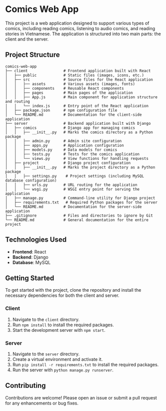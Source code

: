 # Comics Web App

This project is a web application designed to support various types of comics, including reading comics, listening to audio comics, and reading stories in Vietnamese. The application is structured into two main parts: the client and the server.

## Project Structure

```
comics-web-app
├── client                # Frontend application built with React
│   ├── public            # Static files (images, icons, etc.)
│   ├── src               # Source files for the React application
│   │   ├── assets        # Various assets (images, fonts)
│   │   ├── components    # Reusable React components
│   │   ├── pages         # Main pages of the application
│   │   ├── App.js        # Main component for application structure and routing
│   │   └── index.js      # Entry point of the React application
│   ├── package.json      # npm configuration file
│   └── README.md         # Documentation for the client-side application
├── server                # Backend application built with Django
│   ├── comics            # Django app for managing comics
│   │   ├── __init__.py   # Marks the comics directory as a Python package
│   │   ├── admin.py      # Admin site configuration
│   │   ├── apps.py       # Application configuration
│   │   ├── models.py     # Data models for comics
│   │   ├── tests.py      # Tests for the comics application
│   │   └── views.py      # View functions for handling requests
│   ├── project           # Django project configuration
│   │   ├── __init__.py   # Marks the project directory as a Python package
│   │   ├── settings.py    # Project settings (including MySQL database configuration)
│   │   ├── urls.py       # URL routing for the application
│   │   └── wsgi.py       # WSGI entry point for serving the application
│   ├── manage.py         # Command-line utility for Django project
│   ├── requirements.txt   # Required Python packages for the server
│   └── README.md         # Documentation for the server-side application
├── .gitignore            # Files and directories to ignore by Git
└── README.md             # General documentation for the entire project
```

## Technologies Used

- **Frontend**: React
- **Backend**: Django
- **Database**: MySQL

## Getting Started

To get started with the project, clone the repository and install the necessary dependencies for both the client and server.

### Client

1. Navigate to the `client` directory.
2. Run `npm install` to install the required packages.
3. Start the development server with `npm start`.

### Server

1. Navigate to the `server` directory.
2. Create a virtual environment and activate it.
3. Run `pip install -r requirements.txt` to install the required packages.
4. Run the server with `python manage.py runserver`.

## Contributing

Contributions are welcome! Please open an issue or submit a pull request for any enhancements or bug fixes.